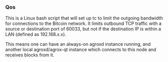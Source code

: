 ### Qos ###

This is a Linux bash script that will set up tc to limit the outgoing bandwidth for connections to the Bitcoin network. It limits outbound TCP traffic with a source or destination port of 60033, but not if the destination IP is within a LAN (defined as 192.168.x.x).

This means one can have an always-on agroxd instance running, and another local agroxd/agrox-qt instance which connects to this node and receives blocks from it.
